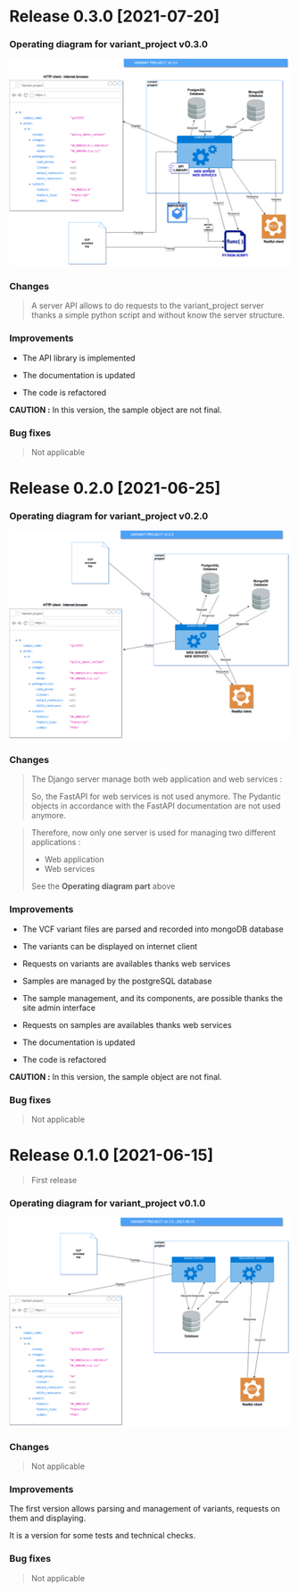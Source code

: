 # Release 0.3.0 [2021-07-20]

### Operating diagram for variant_project v0.3.0

![Operation diagram for variant_project v0.3.0](genesis/doc/img/operating_diagram_variant_project_v0.3.0.png)

### Changes

> A server API allows to do requests to the variant_project server thanks a simple python script and without know the server structure.

### Improvements

- The API library is implemented
  
- The documentation is updated
- The code is refactored

**CAUTION :** In this version, the sample object are not final.

### Bug fixes

> Not applicable

# Release 0.2.0 [2021-06-25]

### Operating diagram for variant_project v0.2.0

![Operation diagram for variant_project v0.2.0](genesis/doc/img/operating_diagram_variant_project_v0.2.0.png)

### Changes

> The Django server manage both web application and web services :
>
> So, the FastAPI for web services is not used anymore.
> The Pydantic objects in accordance with the FastAPI documentation are not used anymore.

> Therefore, now only one server is used for managing two different applications :
>
>- Web application
>- Web services
>
> See the **Operating diagram part** above

### Improvements

- The VCF variant files are parsed and recorded into mongoDB database
- The variants can be displayed on internet client
- Requests on variants are availables thanks web services


- Samples are managed by the postgreSQL database
- The sample management, and its components, are possible thanks the site admin interface
- Requests on samples are availables thanks web services


- The documentation is updated
- The code is refactored

**CAUTION :** In this version, the sample object are not final.

### Bug fixes

> Not applicable

# Release 0.1.0 [2021-06-15]

> First release

### Operating diagram for variant_project v0.1.0

![Operation diagram for variant_projet v0.1.0](genesis/doc/img/operating_diagram_variant_project_v0.1.0.png)

### Changes

> Not applicable

### Improvements

The first version allows parsing and management of variants, requests on them and displaying.

It is a version for some tests and technical checks.

### Bug fixes

> Not applicable

